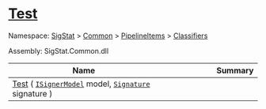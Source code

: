 # [Test](./DtwClassifier-100663857.md)

Namespace: [SigStat]() > [Common](./../../../README.md) > [PipelineItems]() > [Classifiers](./../README.md)

Assembly: SigStat.Common.dll

| Name | Summary  |
| ------| -----------:|
| [Test](./DtwClassifier-100663857.md) ( [`ISignerModel`](./../../../Pipeline/ISignerModel.md) model, [`Signature`](./../../../Signature.md) signature ) | <img width=225/>
